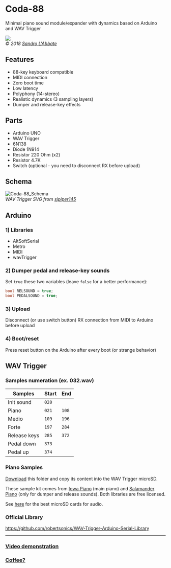 # Coda-88

Minimal piano sound module/expander with dynamics based on Arduino and WAV Trigger

![](https://sandrolabbate.com/media/2018_coda_close-1200.jpg)
<br>
*© 2018 [Sandro L'Abbate](https://www.sandrolabbate.com "Sandro L'Abbate")*

## Features
- 88-key keyboard compatible
- MIDI connection
- Zero boot time
- Low latency 
- Polyphony (14-stereo)
- Realistic dynamics (3 sampling layers)
- Dumper and release-key effects

## Parts
- Arduino UNO
- WAV Trigger
- 6N138
- Diode 1N914
- Resistor 220 Ohm (x2) 
- Resistor 4.7K
- Switch (optional - you need to disconnect RX before upload)

## Schema
![Coda-88_Schema](https://github.com/sandrolab/Coda-88/blob/1e316c8b399025062a1382ba375b062ecdef1a1b/Schema.jpg "Coda-88_Schema")<br>
*WAV Trigger SVG from [sjpiper145](https://github.com/sjpiper145/Sparkfun_wavTrigger_SVG "sjpiper145")*

## Arduino

### 1) Libraries
- AltSoftSerial
- Metro
- MIDI
- wavTrigger

### 2) Dumper pedal and release-key sounds
Set `true` these two variables (leave `false` for a better performance):
```cpp
bool RELSOUND = true;
bool PEDALSOUND = true;
```
### 3) Upload
Disconnect (or use switch button) RX connection from MIDI to Arduino before upload

### 4) Boot/reset
Press reset button on the Arduino after every boot (or strange behavior)

## WAV Trigger

### Samples numeration (ex. 032.wav)
| Samples | Start | End |
| ------------ | ------------ | ------------ |
| Init sound | `020`  |   |
| Piano  | `021 `  | `108`  |
| Medio | `109`  | `196`  |
| Forte  | `197`  | `284`  |
| Release keys  | `285`  | `372` |
| Pedal down  | `373`  |   |
| Pedal up | `374`  |   |

### Piano Samples
[Download](https://bit.ly/Coda88_PianoSamples "Download") this folder and copy its content into the WAV Trigger microSD.

These sample kit comes from [Iowa Piano](https://theremin.music.uiowa.edu/MISpiano.html "Iowa Piano") (main piano) and [Salamander Piano](https://freepats.zenvoid.org/Piano/acoustic-grand-piano.html "Salamander Piano") (only for dumper and release sounds).
Both libraries are free licensed.

See [here](https://robertsonics.com/microsd-cards-for-audio/ "here") for the best microSD cards for audio.

### Official Library
https://github.com/robertsonics/WAV-Trigger-Arduino-Serial-Library

------------

### [Video demonstration](https://youtu.be/3IshDsRlHGw "Video demonstration")

### [Coffee?](https://ko-fi.com/sandrolab "Coffee?")
